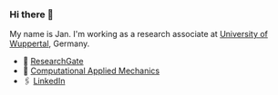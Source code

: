### Hi there 👋

My name is Jan.
I'm working as a research associate at [University of Wuppertal][buw], Germany.

- 📝 [ResearchGate][rg]
- 🏢 [Computational Applied Mechanics][cam]
- 🖇 [LinkedIn][li]


<!-- Links -->

[buw]: https://www.uni-wuppertal.de/en/
[rg]: https://www.researchgate.net/profile/Jan-Pfeifer-3
[cam]: https://baumechanik.uni-wuppertal.de/en/team/team-pfeifer-eng/
[li]: https://www.linkedin.com/
